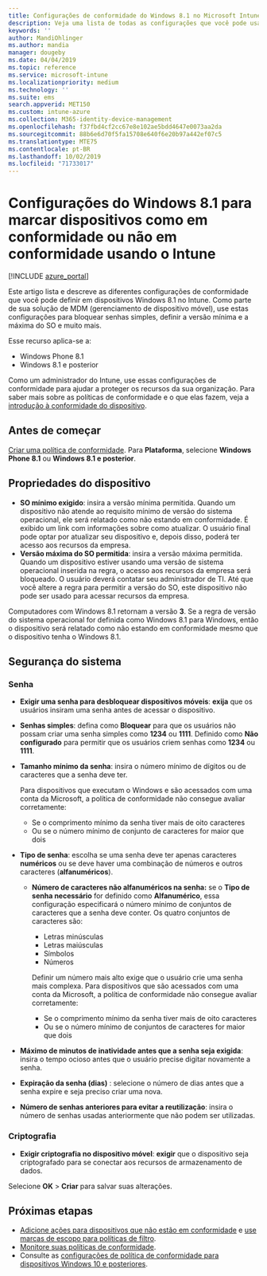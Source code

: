 ```yaml
---
title: Configurações de conformidade do Windows 8.1 no Microsoft Intune – Azure | Microsoft Docs
description: Veja uma lista de todas as configurações que você pode usar ao definir a conformidade para seus dispositivos Windows 8.1 e Windows Phone 8.1 no Microsoft Intune. Verifique a conformidade no sistema de operacional mínimo e máximo, defina restrições de senha e comprimento, habilite a criptografia no armazenamento de dados e muito mais.
keywords: ''
author: MandiOhlinger
ms.author: mandia
manager: dougeby
ms.date: 04/04/2019
ms.topic: reference
ms.service: microsoft-intune
ms.localizationpriority: medium
ms.technology: ''
ms.suite: ems
search.appverid: MET150
ms.custom: intune-azure
ms.collection: M365-identity-device-management
ms.openlocfilehash: f37fbd4cf2cc67e8e102ae5bdd4647e0073aa2da
ms.sourcegitcommit: 88b6e6d70f5fa15708e640f6e20b97a442ef07c5
ms.translationtype: MTE75
ms.contentlocale: pt-BR
ms.lasthandoff: 10/02/2019
ms.locfileid: "71733017"
---
```

# <a name="windows-81-settings-to-mark-devices-as-compliant-or-not-compliant-using-intune"></a>Configurações do Windows 8.1 para marcar dispositivos como em conformidade ou não em conformidade usando o Intune

[!INCLUDE [azure_portal](../includes/azure_portal.md)]

Este artigo lista e descreve as diferentes configurações de conformidade que você pode definir em dispositivos Windows 8.1 no Intune. Como parte de sua solução de MDM (gerenciamento de dispositivo móvel), use estas configurações para bloquear senhas simples, definir a versão mínima e a máxima do SO e muito mais.

Esse recurso aplica-se a:

- Windows Phone 8.1
- Windows 8.1 e posterior

Como um administrador do Intune, use essas configurações de conformidade para ajudar a proteger os recursos da sua organização. Para saber mais sobre as políticas de conformidade e o que elas fazem, veja a [introdução à conformidade do dispositivo](device-compliance-get-started.md).

## <a name="before-you-begin"></a>Antes de começar

[Criar uma política de conformidade](create-compliance-policy.md#create-the-policy). Para **Plataforma**, selecione **Windows Phone 8.1** ou **Windows 8.1 e posterior**.

## <a name="device-properties"></a>Propriedades do dispositivo

- **SO mínimo exigido**: insira a versão mínima permitida. Quando um dispositivo não atende ao requisito mínimo de versão do sistema operacional, ele será relatado como não estando em conformidade. É exibido um link com informações sobre como atualizar. O usuário final pode optar por atualizar seu dispositivo e, depois disso, poderá ter acesso aos recursos da empresa.
- **Versão máxima do SO permitida**: insira a versão máxima permitida. Quando um dispositivo estiver usando uma versão de sistema operacional inserida na regra, o acesso aos recursos da empresa será bloqueado. O usuário deverá contatar seu administrador de TI. Até que você altere a regra para permitir a versão do SO, este dispositivo não pode ser usado para acessar recursos da empresa.

Computadores com Windows 8.1 retornam a versão **3**. Se a regra de versão do sistema operacional for definida como Windows 8.1 para Windows, então o dispositivo será relatado como não estando em conformidade mesmo que o dispositivo tenha o Windows 8.1.

## <a name="system-security"></a>Segurança do sistema

### <a name="password"></a>Senha

- **Exigir uma senha para desbloquear dispositivos móveis**: **exija** que os usuários insiram uma senha antes de acessar o dispositivo.
- **Senhas simples**: defina como **Bloquear** para que os usuários não possam criar uma senha simples como **1234** ou **1111**. Definido como **Não configurado** para permitir que os usuários criem senhas como **1234** ou **1111**.
- **Tamanho mínimo da senha**: insira o número mínimo de dígitos ou de caracteres que a senha deve ter.

  Para dispositivos que executam o Windows e são acessados com uma conta da Microsoft, a política de conformidade não consegue avaliar corretamente:
  - Se o comprimento mínimo da senha tiver mais de oito caracteres
  - Ou se o número mínimo de conjunto de caracteres for maior que dois

- **Tipo de senha**: escolha se uma senha deve ter apenas caracteres **numéricos** ou se deve haver uma combinação de números e outros caracteres (**alfanuméricos**).
  
  - **Número de caracteres não alfanuméricos na senha:** se o **Tipo de senha necessário** for definido como **Alfanumérico**, essa configuração especificará o número mínimo de conjuntos de caracteres que a senha deve conter. Os quatro conjuntos de caracteres são:
    - Letras minúsculas
    - Letras maiúsculas
    - Símbolos
    - Números

    Definir um número mais alto exige que o usuário crie uma senha mais complexa. Para dispositivos que são acessados com uma conta da Microsoft, a política de conformidade não consegue avaliar corretamente:

    - Se o comprimento mínimo da senha tiver mais de oito caracteres
    - Ou se o número mínimo de conjuntos de caracteres for maior que dois

- **Máximo de minutos de inatividade antes que a senha seja exigida**: insira o tempo ocioso antes que o usuário precise digitar novamente a senha.
- **Expiração da senha (dias)** : selecione o número de dias antes que a senha expire e seja preciso criar uma nova.
- **Número de senhas anteriores para evitar a reutilização**: insira o número de senhas usadas anteriormente que não podem ser utilizadas.

### <a name="encryption"></a>Criptografia

- **Exigir criptografia no dispositivo móvel**: **exigir** que o dispositivo seja criptografado para se conectar aos recursos de armazenamento de dados.

Selecione **OK** > **Criar** para salvar suas alterações.

## <a name="next-steps"></a>Próximas etapas

- [Adicione ações para dispositivos que não estão em conformidade](actions-for-noncompliance.md) e [use marcas de escopo para políticas de filtro](../fundamentals/scope-tags.md).
- [Monitore suas políticas de conformidade](compliance-policy-monitor.md).
- Consulte as [configurações de política de conformidade para dispositivos Windows 10 e posteriores](compliance-policy-create-windows.md).